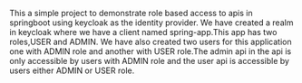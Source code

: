 This a simple project to demonstrate role based access to apis in springboot using keycloak as the identity provider.
We have created a realm in keycloak where we have a client named spring-app.This app has two roles,USER and ADMIN.
We have also created two users for this application one with ADMIN role and another with USER role.The admin api in the api is only accessible by
users with ADMIN role and the user api is accessible by users either ADMIN or USER role.
